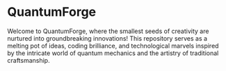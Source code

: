 # QuantumForge
Welcome to QuantumForge, where the smallest seeds of creativity are nurtured into groundbreaking innovations! This repository serves as a melting pot of ideas, coding brilliance, and technological marvels inspired by the intricate world of quantum mechanics and the artistry of traditional craftsmanship.
